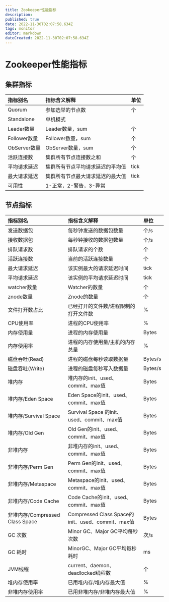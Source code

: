 ```yaml
---
title: Zookeeper性能指标
description: 
published: true
date: 2022-11-30T02:07:58.634Z
tags: monitor
editor: markdown
dateCreated: 2022-11-30T02:07:58.634Z
---
```


# Zookeeper性能指标

## 集群指标

| 指标别名     | 指标含义解释                     | 单位 |
| :----------- | :------------------------------- | :--- |
| Quorum       | 参加选举的节点数                 | 个   |
| Standalone   | 单机模式                         |      |
| Leader数量   | Leader数量，sum                  | 个   |
| Follower数量 | Follower数量，sum                | 个   |
| ObServer数量 | ObServer数量，sum                | 个   |
| 活跃连接数   | 集群所有节点连接数之和           | 个   |
| 平均请求延迟 | 集群所有节点平均请求延迟的平均值 | tick |
| 最大请求延迟 | 集群所有节点最大请求延迟的最大值 | tick |
| 可用性       | 1-正常，2-警告，3-异常           |      |

## 节点指标

| 指标别名                        | 指标含义解释                                      | 单位    |
| :------------------------------ | :------------------------------------------------ | :------ |
| 发送数据包                      | 每秒钟发送的数据包数量                            | 个/s    |
| 接收数据包                      | 每秒钟接收的数据包数量                            | 个/s    |
| 排队请求数                      | 排队请求的个数                                    | 个      |
| 活跃连接数                      | 当前的活跃连接数量                                | 个      |
| 最大请求延迟                    | 该实例最大的请求延迟时间                          | tick    |
| 平均请求延迟                    | 该实例的平均请求延迟时间                          | tick    |
| watcher数量                     | Watcher的数量                                     | 个      |
| znode数量                       | Znode的数量                                       | 个      |
| 文件打开数占比                  | 已经打开的文件数/进程限制的打开文件数             | %       |
| CPU使用率                       | 进程的CPU使用率                                   | %       |
| 内存使用量                      | 进程的内存使用量                                  | Bytes   |
| 内存使用率                      | 进程的内存使用量/主机的内存总量                   | %       |
| 磁盘吞吐(Read)                  | 进程的磁盘每秒读取数据量                          | Bytes/s |
| 磁盘吞吐(Write)                 | 进程的磁盘每秒写入数据量                          | Bytes/s |
| 堆内存                          | 堆内存的init、used、commit、max值                 | Bytes   |
| 堆内存/Eden Space               | Eden Space的init、used、commit、max值             | Bytes   |
| 堆内存/Survival Space           | Survival Space 的init、used、commit、max值        | Bytes   |
| 堆内存/Old Gen                  | Old Gen的init、used、commit、max值                | Bytes   |
| 非堆内存                        | 非堆内存的init、used、commit、max值               | Bytes   |
| 非堆内存/Perm Gen               | Perm Gen的init、used、commit、max值               | Bytes   |
| 非堆内存/Metaspace              | Metaspace的init、used、commit、max值              | Bytes   |
| 非堆内存/Code Cache             | Code Cache的init、used、commit、max值             | Bytes   |
| 非堆内存/Compressed Class Space | Compressed Class Space的init、used、commit、max值 | Bytes   |
| GC 次数                         | Minor GC、Major GC平均每秒次数                    | 次/s    |
| GC 耗时                         | MinorGC、Major GC平均每秒耗时                     | ms      |
| JVM线程                         | current、daemon、deadlocked线程数                 | 个      |
| 堆内存使用率                    | 已用堆内存/堆内存最大值                           | %       |
| 非堆内存使用率                  | 已用非堆内存/非堆内存最大值                       | %       |


